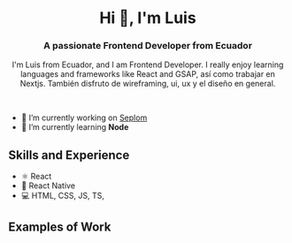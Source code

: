 <h1 align="center">Hi 👋, I'm Luis</h1>
<h3 style={{background: 'red'} align="center">A passionate Frontend Developer from Ecuador</h3>
<p align="center">I'm Luis from Ecuador, and I am Frontend Developer. I really enjoy learning languages and frameworks like React and GSAP, así como trabajar en Nextjs. También disfruto de wireframing, ui, ux y el diseño en general.</p>

<br/>

- 🔭 I’m currently working on [Seplom](https://github.com/cutioluis/Seplom)
- 🌱 I’m currently learning **Node**

## Skills and Experience
* ⚛ React
* 📱 React Native
* 💻 HTML, CSS, JS, TS, 

## Examples of Work
